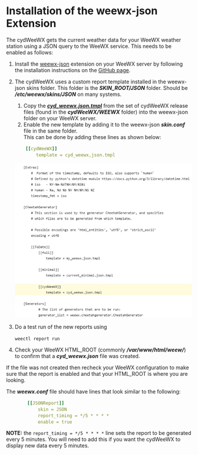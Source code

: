 # Installation of the weewx-json Extension 

The cydWeeWX gets the current weather data for your WeeWX weather station using a JSON query to the WeeWX service. This needs to be enabled as follows:
1. Install the [weewx-json](https://github.com/teeks99/weewx-json) extension on your WeeWX server by following the installation instructions on the [GitHub page](https://github.com/teeks99/weewx-json).
2. The cydWeeWX uses a custom report template installed in the weewx-json skins folder. This folder is the ***SKIN_ROOT/JSON*** folder. Should be ***/etc/weewx/skins/JSON*** on many systems.
   1. Copy the [***cyd_weewx.json.tmpl***](./cyd_weewx.json.tmpl) from the set of cydWeeWX release files (found in the ***cydWeeWX/WEEWX*** folder) into the weewx-json folder on your WeeWX server.
   2. Enable the new template by adding it to the weewx-json ***skin.conf*** file in the same folder.  
   This can be done by adding these lines as shown below:

    ```yaml
        [[cydWeeWX]]
            template = cyd_weewx,json.tmpl
    ```

    ![skin.conf](../images/skinConf.jpg)

3. Do a test run of the new reports using 

    ```weectl report run```

4. Check your WeeWX HTML_ROOT (commonly ***/var/www/html/weew/***) to confirm that a ***cyd_weewx.json*** file was created.

If the file was not created then recheck your WeeWX configuration to make sure that the report is enabled and that your HTML_ROOT is where you are looking.

The ***weewx.conf*** file should have lines that look similar to the following:

```yaml
        [[JSONReport]]
            skin = JSON
            report_timing = */5 * * * *
            enable = true
```

**NOTE:** the ```report_timing = */5 * * * *``` line sets the report to be generated every 5 minutes. You will need to add this if you want the cydWeeWX to display new data every 5 minutes.
